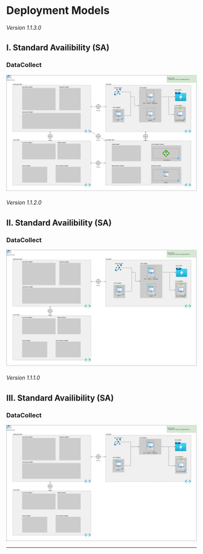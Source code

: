 # Deployment Models

###### Version 1.1.3.0

## I. Standard Availibility (SA)

### DataCollect

![sa_datacollect](imgs/Deployment_SA_offer1_infra_v1.1.3.png "")

###### Version 1.1.2.0

## II. Standard Availibility (SA)

### DataCollect

![sa_datacollect](imgs/Deployment_SA_offer1_infra_v1.1.2.png "")

###### Version 1.1.1.0

## III. Standard Availibility (SA)

### DataCollect

![sa_datacollect](imgs/Deployment_SA_offer1_infra_v1.1.1.png "")


---